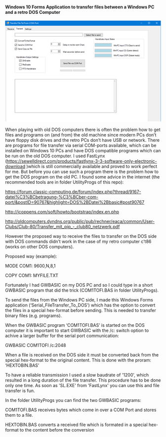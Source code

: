 # 

#### Windows 10 Forms Application to transfer files between a Windows PC and a retro DOS Computer

![gallery](https://github.com/RoSchmi/Serial_FileTransfer_To_DOS/blob/master/pictures/SerialFileTransferTransmit.png)

When playing with old DOS computers there is often the problem how to get files and programs on (and from)  the old machine since modern PCs don’t have floppy disk drives and the retro PCs don’t have USB or network.
There are programs for file transfer via serial COM-ports available, which can be installed on Windows 10 PCs and have DOS compatible programs which can be run on the old DOS computer.
I used FastLynx (https://sewelldirect.com/products/fastlynx-3-3-software-only-electronic-download )which is still commercially available and proved to work perfect for me. 
But before you can use such a program there is the problem how to get the DOS program on the old PC.
I found some advice in the internet (the recommended tools are in folder UtilityProgs of this repo):

https://forum.classic-computing.de/forum/index.php?thread/9167-datei%C3%BCbetragung-%C3%BCber-com-port/&postID=90767&highlight=DOS%2BDatei%2Bbasic#post90767

http://jcoppens.com/soft/howto/bootstrap/index.en.php

http://oldcomputers.dyndns.org/public/pub/rechner/eaca/common/User-Clubs/Club-80/Transfer_mit_pip_-_club80_netzwerk.pdf

However the proposed way to receive the files to transfer on the DOS side with DOS commands didn’t work in the case of my retro computer c’t86 (works on other DOS computers).

Proposed way (example):

MODE COM1: 9600,N,8,1

COPY COM1: MYFILE.TXT

Fortunately I had GWBASIC on my DOS PC and so I could type in a short GWBASIC program that did the trick (COM1TOFI.BAS in folder UtilityProgs).

To send the files from the Windows PC side, I made this Windows Forms application (‘Serial_FileTransfer_To_DOS’) which has the option to convert the files in a special hex-format before sending. This is needed to transfer binary files (e.g. programs).

When the GWBASIC program ‘COM1TOFI.BAS’ is started on the DOS computer it is important to start GWBASIC with the /c: switch option to achive a larger buffer for the serial port communication:

GWBASIC COM1TOFI /c:2048

When a file is received on the DOS side it must be converted back from the special hex-format to the original content. 
This is done with the proram: ‘HEXTOBIN.BAS’

To have a reliable transmission I used a slow baudrate of '1200', which resulted in a long duration of the file transfer. 
This procedure has to be done only one time. As soon as 'SL.EXE' from 'FastLynx' you can use this and file transfer is fun.


In the folder UtilityProgs you can find the two GWBASIC programs:

COM1TOFI.BAS receives bytes which come in over a COM Port and stores them to a file.

HEXTOBIN.BAS converts a received file which is formated in a special hex-format to the content before the conversion



